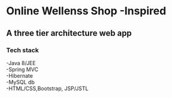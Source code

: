 # Online Wellenss Shop -Inspired  
## A three tier architecture web app  

### Tech stack  
-Java 8/JEE  
-Spring MVC  
-Hibernate  
-MySQL db  
-HTML/CSS,Bootstrap, JSP/JSTL  
